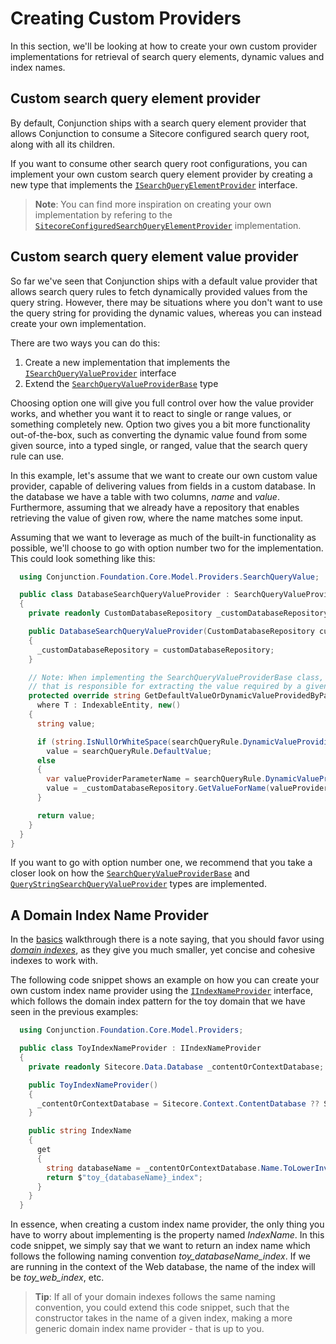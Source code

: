 # Creating Custom Providers

In this section, we'll be looking at how to create your own custom provider implementations for retrieval of search query elements, dynamic values and index names.

## Custom search query element provider

By default, Conjunction ships with a search query element provider that allows Conjunction to consume a Sitecore configured search query root, along with all its children.

If you want to consume other search query root configurations, you can implement your own custom search query element provider by creating a new type that implements the [``ISearchQueryElementProvider``](../api/README.md#isearchqueryelementprovider) interface. 

> **Note**: You can find more inspiration on creating your own implementation by refering to the [``SitecoreConfiguredSearchQueryElementProvider``](../api/README.md#sitecoreconfiguredsearchqueryelementprovider) implementation.

## Custom search query element value provider

So far we've seen that Conjunction ships with a default value provider that allows search query rules to fetch dynamically provided values from the query string. However, there may be situations where you don't want to use the query string for providing the dynamic values, whereas you can instead create your own implementation.

There are two ways you can do this:

1. Create a new implementation that implements the [``ISearchQueryValueProvider``](../api/README.md#isearchqueryvalueprovider) interface
2. Extend the [``SearchQueryValueProviderBase``](../api/README.md#searchqueryvalueproviderbase) type

Choosing option one will give you full control over how the value provider works, and whether you want it to react to single or range values, or something completely new. Option two gives you a bit more functionality out-of-the-box, such as converting the dynamic value found from some given source, into a typed single, or ranged, value that the search query rule can use.

In this example, let's assume that we want to create our own custom value provider, capable of delivering values from fields in a custom database. In the database we have a table with two columns, *name* and *value*. Furthermore, assuming that we already have a repository that enables retrieving the value of given row, where the name matches some input. 

Assuming that we want to leverage as much of the built-in functionality as possible, we'll choose to go with option number two for the implementation. This could look something like this: 

```csharp
  using Conjunction.Foundation.Core.Model.Providers.SearchQueryValue;

  public class DatabaseSearchQueryValueProvider : SearchQueryValueProviderBase
  {
    private readonly CustomDatabaseRepository _customDatabaseRepository;

    public DatabaseSearchQueryValueProvider(CustomDatabaseRepository customDatabaseRepository)
    {
      _customDatabaseRepository = customDatabaseRepository;
    }

    // Note: When implementing the SearchQueryValueProviderBase class, we'll need to implement this method
    // that is responsible for extracting the value required by a given dynamic value providing parameter
    protected override string GetDefaultValueOrDynamicValueProvidedByParameter<T>(SearchQueryRule<T> searchQueryRule) 
      where T : IndexableEntity, new()
    {
      string value;

      if (string.IsNullOrWhiteSpace(searchQueryRule.DynamicValueProvidingParameter))
        value = searchQueryRule.DefaultValue;
      else
      {
        var valueProviderParameterName = searchQueryRule.DynamicValueProvidingParameter;
        value = _customDatabaseRepository.GetValueForName(valueProviderParameterName);
      }

      return value;
    }
  }
}
```

If you want to go with option number one, we recommend that you take a closer look on how the [``SearchQueryValueProviderBase``](../api/README.md#searchqueryvalueproviderbase) and [``QueryStringSearchQueryValueProvider``](../api/README.md#querystringsearchqueryvalueprovider) types are implemented.

## A Domain Index Name Provider

In the [basics](../basics/RetrieveSearchResults.md#the-three-providers) walkthrough there is a note saying, that you should favor using [*domain indexes*](https://soen.ghost.io/tackling-the-challenges-of-architecting-a-search-indexing-infrastructure-in-sitecore-part-2#howshouldthesearchindexesbeorganized), as they give you much smaller, yet concise and cohesive indexes to work with.

The following code snippet shows an example on how you can create your own custom index name provider using the [``IIndexNameProvider``](../api/README.md#iindexnameprovider) interface, which follows the domain index pattern for the toy domain that we have seen in the previous examples:

```csharp
  using Conjunction.Foundation.Core.Model.Providers;

  public class ToyIndexNameProvider : IIndexNameProvider
  {
    private readonly Sitecore.Data.Database _contentOrContextDatabase;

    public ToyIndexNameProvider()
    {
      _contentOrContextDatabase = Sitecore.Context.ContentDatabase ?? Sitecore.Context.Database;
    }

    public string IndexName
    {
      get
      {
        string databaseName = _contentOrContextDatabase.Name.ToLowerInvariant();
        return $"toy_{databaseName}_index";
      }
    }
  }
```

In essence, when creating a custom index name provider, the only thing you have to worry about implementing is the property named *IndexName*. In this code snippet, we simply say that we want to return an index name which follows the following naming convention *toy_databaseName_index*. If we are running in the context of the Web database, the name of the index will be *toy_web_index*, etc. 

> **Tip**: If all of your domain indexes follows the same naming convention, you could extend this code snippet, such that the constructor takes in the name of a given index, making a more generic domain index name provider - that is up to you.